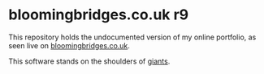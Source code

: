
# bloomingbridges.co.uk r9

This repository holds the undocumented version of my online portfolio, as seen live on [bloomingbridges.co.uk](http://www.bloomingbridges.co.uk).

This software stands on the shoulders of [giants](http://wintersmith.io).
